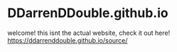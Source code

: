# DDarrenDDouble.github.io
welcome! this isnt the actual website, check it out here!
https://ddarrenddouble.github.io/source/